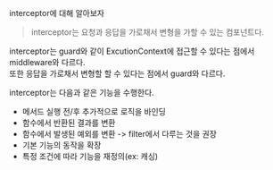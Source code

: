 interceptor에 대해 알아보자

> interceptor는 요청과 응답을 가로채서 변형을 가할 수 있는 컴포넌트다.

interceptor는 guard와 같이 ExcutionContext에 접근할 수 있다는 점에서 middleware와 다르다.<br>
또한 응답을 가로채서 변형할 할 수 있다는 점에서 guard와 다르다.

interceptor는 다음과 같은 기능을 수행한다.

* 메서드 실행 전/후 추가적으로 로직을 바인딩
* 함수에서 반환된 결과를 변환
* 함수에서 발생된 예외를 변환 -> filter에서 다루는 것을 권장
* 기본 기능의 동작을 확장
* 특정 조건에 따라 기능을 재정의(ex: 캐싱)